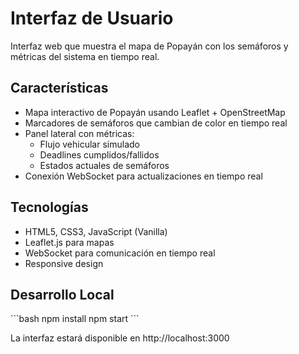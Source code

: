 # Interfaz de Usuario

Interfaz web que muestra el mapa de Popayán con los semáforos y métricas del sistema en tiempo real.

## Características

- Mapa interactivo de Popayán usando Leaflet + OpenStreetMap
- Marcadores de semáforos que cambian de color en tiempo real
- Panel lateral con métricas:
  - Flujo vehicular simulado
  - Deadlines cumplidos/fallidos
  - Estados actuales de semáforos
- Conexión WebSocket para actualizaciones en tiempo real

## Tecnologías

- HTML5, CSS3, JavaScript (Vanilla)
- Leaflet.js para mapas
- WebSocket para comunicación en tiempo real
- Responsive design

## Desarrollo Local

\`\`\`bash
npm install
npm start
\`\`\`

La interfaz estará disponible en http://localhost:3000
